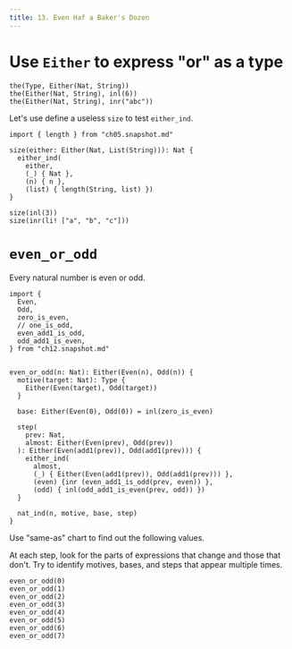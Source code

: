 ```yaml
---
title: 13. Even Haf a Baker's Dozen
---
```


# Use `Either` to express "or" as a type

``` cicada
the(Type, Either(Nat, String))
the(Either(Nat, String), inl(6))
the(Either(Nat, String), inr("abc"))
```

Let's use define a useless `size` to test `either_ind`.

``` cicada
import { length } from "ch05.snapshot.md"

size(either: Either(Nat, List(String))): Nat {
  either_ind(
    either,
    (_) { Nat },
    (n) { n },
    (list) { length(String, list) })
}

size(inl(3))
size(inr(li! ["a", "b", "c"]))
```

# `even_or_odd`

Every natural number is even or odd.

``` cicada
import {
  Even,
  Odd,
  zero_is_even,
  // one_is_odd,
  even_add1_is_odd,
  odd_add1_is_even,
} from "ch12.snapshot.md"


even_or_odd(n: Nat): Either(Even(n), Odd(n)) {
  motive(target: Nat): Type {
    Either(Even(target), Odd(target))
  }

  base: Either(Even(0), Odd(0)) = inl(zero_is_even)

  step(
    prev: Nat,
    almost: Either(Even(prev), Odd(prev))
  ): Either(Even(add1(prev)), Odd(add1(prev))) {
    either_ind(
      almost,
      (_) { Either(Even(add1(prev)), Odd(add1(prev))) },
      (even) {inr (even_add1_is_odd(prev, even)) },
      (odd) { inl(odd_add1_is_even(prev, odd)) })
  }

  nat_ind(n, motive, base, step)
}
```

Use "same-as" chart to find out the following values.

At each step, look for the parts of expressions that change and those that don't.
Try to identify motives, bases, and steps that appear multiple times.

``` cicada
even_or_odd(0)
even_or_odd(1)
even_or_odd(2)
even_or_odd(3)
even_or_odd(4)
even_or_odd(5)
even_or_odd(6)
even_or_odd(7)
```
